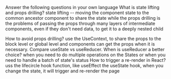 Answer the following questions in your own language
What is state lifting and props drilling?
    state lifting -- moving the component state to the common ancestor component to share the state while the props drilling is the problems of passing the props through many layers of intermediate components, even if they don't need data, to get it to a deeply nested child

How to avoid props drilling?
    use the UseContext, to share the props to the block level or global level and components can get the props when it is necessary.
Compare useState vs useReducer. When is useReducer a better choice?
    when you need to do multiple operations on the States or when you need to handle a batch of state's status
How to trigger a re-render in React?
    uss the lifecircle hook function, like useEffect
    the useState hook, when you change the state, it will trigger and re-render the page
    
